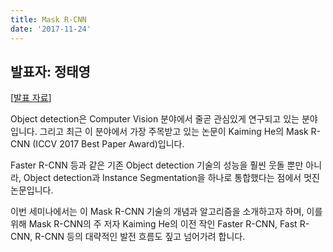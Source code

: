 ```yaml
---
title: Mask R-CNN
date: '2017-11-24'
---
```


## 발표자: 정태영

[[발표 자료](/seminar/regular/w10_1.pptx)]

Object detection은 Computer Vision 분야에서 줄곧 관심있게 연구되고 있는 분야입니다.
그리고 최근 이 분야에서 가장 주목받고 있는 논문이 Kaiming He의 Mask R-CNN (ICCV 2017 Best Paper Award)입니다.

Faster R-CNN 등과 같은 기존 Object detection 기술의 성능을 훨씬 웃돌 뿐만 아니라, Object detection과 Instance Segmentation을 하나로 통합했다는 점에서 멋진 논문입니다.

이번 세미나에서는 이 Mask R-CNN 기술의 개념과 알고리즘을 소개하고자 하며, 이를 위해 Mask R-CNN의 주 저자 Kaiming He의 이전 작인 Faster R-CNN, Fast R-CNN, R-CNN 등의 대략적인 발전 흐름도 짚고 넘어가려 합니다.
